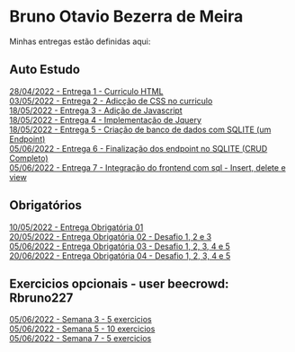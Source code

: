 # Bruno Otavio Bezerra de Meira
Minhas entregas estão definidas aqui:
## Auto Estudo
<a href="https://github.com/brun0meira/modulo2/tree/main/03_AUT_EST_ENTREGA/Semana%202"> 28/04/2022 - Entrega 1 - Curriculo HTML </a>
<br>
<a href="https://github.com/brun0meira/modulo2/tree/main/03_AUT_EST_ENTREGA/Semana%203"> 03/05/2022 - Entrega 2 - Adicção de CSS no curriculo </a>
<br>
<a href="https://github.com/brun0meira/modulo2/tree/main/03_AUT_EST_ENTREGA/Semana%204/Curr%C3%ADculo%20HTML%20and%20CSS"> 18/05/2022 - Entrega 3 - Adição de Javascript </a>
<br>
<a href="https://github.com/brun0meira/modulo2/tree/main/03_AUT_EST_ENTREGA/Semana%205/curriculo%20jquery"> 18/05/2022 - Entrega 4 - Implementação de Jquery</a>
<br>
<a href="https://github.com/brun0meira/modulo2/tree/main/03_AUT_EST_ENTREGA/Semana%206/curriculo"> 18/05/2022 - Entrega 5 - Criação de banco de dados com SQLITE (um Endpoint) </a>
<br>
<a href="https://github.com/brun0meira/modulo2/tree/main/03_AUT_EST_ENTREGA/Semana%207/curriculo"> 05/06/2022 - Entrega 6 - Finalização dos endpoint no SQLITE (CRUD Completo) </a>
<br>
<a href="https://github.com/brun0meira/modulo2/tree/main/03_AUT_EST_ENTREGA/Semana%208/curriculo"> 05/06/2022 - Entrega 7 - Integração do frontend com sql - Insert, delete e view </a>

## Obrigatórios
<a href="https://github.com/brun0meira/modulo2/tree/main/04_AUT_EST_EX_OBRIGATORIOS/Semana%203/AtvSem3"> 10/05/2022 - Entrega Obrigatória 01 </a>
<br>
<a href="https://github.com/brun0meira/modulo2/tree/main/04_AUT_EST_EX_OBRIGATORIOS/Semana%205/atv%20sem%205"> 20/05/2022 - Entrega Obrigatória 02 - Desafio 1, 2 e 3 </a>
<br>
<a href="https://github.com/brun0meira/modulo2/tree/main/04_AUT_EST_EX_OBRIGATORIOS/Semana%207"> 05/06/2022 - Entrega Obrigatória 03 - Desafio 1, 2, 3, 4 e 5 </a>
<br>
<a href="https://github.com/brun0meira/modulo2/tree/main/04_AUT_EST_EX_OBRIGATORIOS/Semana%209"> 20/06/2022 - Entrega Obrigatória 04 - Desafio 1, 2, 3, 4 e 5 </a>

## Exercicios opcionais - user beecrowd: Rbruno227
<a href="https://www.beecrowd.com.br/judge/pt/homeworks/view/29684"> 05/06/2022 - Semana 3 - 5 exercicios</a>
<br>
<a href="https://www.beecrowd.com.br/judge/pt/homeworks/view/30000"> 05/06/2022 - Semana 5 - 10 exercicios</a>
<br>
<a href="https://www.beecrowd.com.br/judge/pt/homeworks/view/30289"> 05/06/2022 - Semana 7 - 5 exercicios</a>
